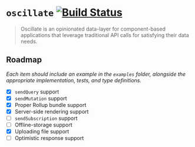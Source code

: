 # `oscillate` [![Build Status](https://travis-ci.org/joshblack/spectrum.svg?branch=master)](https://travis-ci.org/joshblack/spectrum)

> Oscillate is an opinionated data-layer for component-based applications that
> leverage traditional API calls for satisfying their data needs.

## Roadmap

_Each item should include an example in the `examples` folder, alongside the
appropriate implementation, tests, and type definitions._

- [x] `sendQuery` support
- [x] `sendMutation` support
- [x] Proper Rollup bundle support
- [x] Server-side rendering support
- [ ] `sendSubscription` support
- [ ] Offline-storage support
- [x] Uploading file support
- [ ] Optimistic response support
